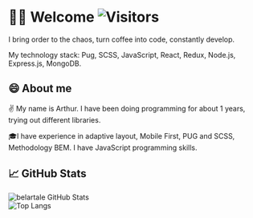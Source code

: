 # :raising_hand_man: Welcome ![Visitors](https://visitor-badge.glitch.me/badge?page_id=belartale) 

I bring order to the chaos, turn coffee into code, constantly develop.

My technology stack: Pug, SCSS, JavaScript, React, Redux, Node.js, Express.js, MongoDB.

## 😄 About me 

✌️ My name is Arthur. I have been doing programming for about 1 years, trying out different libraries.

🎓I have experience in adaptive layout, Mobile First, PUG and SCSS, Methodology BEM. I have JavaScript programming skills.
<!--
I’m currently working on my first app.
-->

## 📈 GitHub Stats

![belartale GitHub Stats](https://github-readme-stats.vercel.app/api?username=belartale&count_private=true&hide=contribs&show_icons=true&theme=radical)<br>
![Top Langs](https://github-readme-stats.vercel.app/api/top-langs/?username=belartale&count_private=true&hide=tsql&langs_count=7&theme=radical&layout=compact)

<!--
## Current projects
![some-text](https://user-images)
-->



<!--
https://github.com/anuraghazra/github-readme-stats
-->




























<!--
**Belartale/Belartale** is a ✨ _special_ ✨ repository because its `README.md` (this file) appears on your GitHub profile.

Here are some ideas to get you started:

- 🔭 I’m currently working on ...
- 🌱 I’m currently learning ...
- 👯 I’m looking to collaborate on ...
- 🤔 I’m looking for help with ...
- 💬 Ask me about ...
- 📫 How to reach me: ...
- 😄 Pronouns: ...
- ⚡ Fun fact: ...
-->
